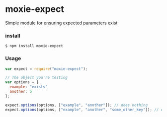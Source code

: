 # moxie-expect
Simple module for ensuring expected parameters exist

### install

```
$ npm install moxie-expect
```

### Usage

```javascript
var expect = require("moxie-expect");

// The object you're testing
var options = {
  example: "exists"
  another: 5
};

expect.options(options, ["example", "another"]); // does nothing
expect.options(options, ["example", "another", "some_other_key"]); // errors because options["some_other_key"] is undefined
```

